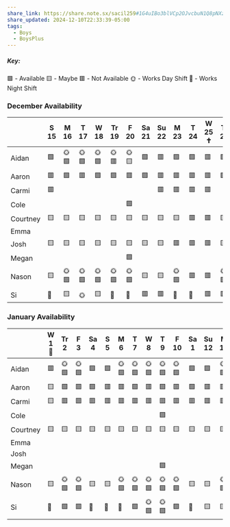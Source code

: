 ```yaml
---
share_link: https://share.note.sx/sacil259#1G4uIBo3blVCp2OJvcbuN1Q8pNXziwmEd6NnnoTxsuM
share_updated: 2024-12-10T22:33:39-05:00
tags:
  - Boys
  - BoysPlus
---
```

##### Key:
🟩 - Available
🟨 - Maybe
🟥 - Not Available
🌞 - Works Day Shift
🌚 - Works Night Shift
### December Availability

|          | S 15 | M 16 | T 17 | W 18 | Tr 19 | F 20 | Sa 21 | Su 22 | M 23 | T 24 | W 25 ✝️ | Tr 26 | F 27 | Sa 28 | S 29 | M 30 | T 31 |
| -------- | ---- | ---- | ---- | ---- | ----- | ---- | ----- | ----- | ---- | ---- | ------- | ----- | ---- | ----- | ---- | ---- | ---- |
| Aidan    | 🟩   | 🌞🟩 | 🌞🟩 | 🌞🟩 | 🌞🟥  | 🌞🟨 | 🟩    | 🟥    | 🟩   | 🟩   | 🟥      | 🟩    | 🟩   | 🟩    | 🟩   | 🟩   | 🟩   |
| Aaron    | 🟥   | 🟩   | 🟥   | 🟩   | 🟩    | 🟥   | 🟩    | 🟥    | 🟥   | 🟥   | 🟥      | 🟩    | 🟥   | 🟥    | 🟥   | 🟩   | 🟩   |
| Carmi    | 🟥   |      |      |      |       |      |       | 🟥    | 🟥   | 🟥   | 🟥      |       |      |       | 🟨   |      |      |
| Cole     |      |      |      |      |       | 🟩   |       |       |      |      |         |       |      |       |      |      |      |
| Courtney | 🟨   | 🟨   | 🟨   | 🟨   | 🟨    | 🟨   | 🟨    | 🟨    | 🟨   | 🟥   | 🟥      | 🟨    | 🟥   | 🟥    | 🟥   | 🟨   | 🟨   |
| Emma     |      |      |      |      |       |      |       |       |      |      |         |       |      |       |      |      |      |
| Josh     | 🟨   | 🟨   | 🟨   | 🟨   | 🟨    | 🟨   | 🟨    | 🟨    | 🟥   | 🟥   | 🟥      | 🟨    | 🟨   | 🟥    | 🟨   | 🟨   | 🟨   |
| Megan    |      |      |      |      |       | 🟩   |       |       |      |      |         |       |      |       |      |      |      |
| Nason    | 🟨   | 🌞🟩 | 🌞🟩 | 🌞🟩 | 🌞🟩  | 🌞🟩 | 🟨    | 🟨    | 🌞🟩 | 🟥   | 🟥      | 🌞🟩  | 🟥   | 🟥    | 🟥   | 🌞🟩 | 🌞🟩 |
| Si       | 🌚   | 🟨   | 🌞   | 🟨   | 🌚    | 🌚   | 🟥    | 🟥    | 🌚   | 🌚   | 🟥      | 🟥    | 🟨   | 🌚    | 🌚   | 🟩   | 🟥   |
### January Availability

|          | W 1 🎉 | Tr 2 | F 3  | Sa 4 | S 5 | M 6  | T 7  | W 8  | T 9  | F 10 | Sa 1 | Su 12 | M 13 | T 14 | W 15 |
| -------- | ------ | ---- | ---- | ---- | --- | ---- | ---- | ---- | ---- | ---- | ---- | ----- | ---- | ---- | ---- |
| Aidan    | 🟥     | 🌞🟩 | 🌞🟩 | 🟩   | 🟩  | 🌞🟩 | 🌞🟩 | 🌞🟩 | 🌞🟩 | 🌞🟩 | 🟩   | 🟩    | 🌞🟩 | 🌞🟩 | 🌞🟩 |
| Aaron    | 🟨     | 🟩   | 🟥   | 🟩   | 🟥  | 🟥   | 🟩   | 🟥   | 🟩   | 🟥   | 🟩   | 🟥    | 🟥   | 🟩   | 🟥   |
| Carmi    | 🟨     | 🟥   | 🟥   | 🟥   | 🟥  | 🟥   | 🟥   | 🟥   | 🟥   | 🟥   | 🟥   | 🟥    | 🟥   | 🟥   | 🟥   |
| Cole     |        |      |      |      |     |      |      |      | 🟩   |      |      |       |      |      |      |
| Courtney | 🟨     | 🟨   | 🟨   | 🟨   | 🟨  | 🟨   | 🟨   | 🟨   | 🟨   | 🟨   | 🟨   | 🟨    | 🟨   | 🟨   | 🟨   |
| Emma     |        |      |      |      |     |      |      |      |      |      |      |       |      |      |      |
| Josh     |        |      |      |      |     |      |      |      |      |      |      |       |      |      |      |
| Megan    |        |      |      |      |     |      |      |      | 🟩   |      |      |       |      |      |      |
| Nason    | 🟨     | 🌞🟩 | 🌞🟩 | 🟨   | 🟨  | 🌞🟩 | 🌞🟩 | 🌞🟩 | 🌞🟩 | 🌞🟩 | 🟨   | 🟨    | 🌞🟩 | 🌞🟩 | 🌞🟩 |
| Si       | 🌚     | 🟩   | 🟥   | 🌚   | 🌚  | 🌚   | 🟩   | 🌞🟩 | 🌞🟩 | 🟩   | 🌚   | 🟨    | 🟨   | 🟨   | 🟨   |
